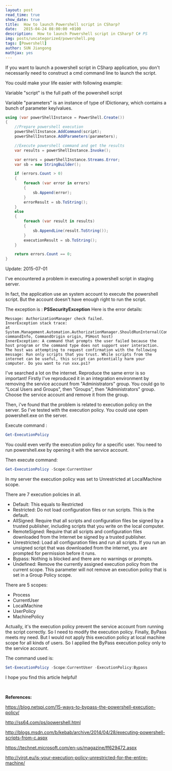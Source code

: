 ```yaml
---
layout: post
read_time: true
show_date: true
title:  How to launch Powershell script in CSharp?
date:   2015-04-24 08:00:00 +0100
description:  How to launch Powershell script in CSharp? C# PS
img: posts/uncategorized/powershell.png
tags: [Powershell]
author: SUN Jiangong
mathjax: yes
---
```



If you want to launch a powershell script in CSharp application, you don't necessarily need to construct a cmd command line to launch the script. 

 
You could make your life easier with following example:


Variable "script" is the full path of the powershell script

Variable "parameters" is an instance of type of IDictionary, which contains a bunch of parameter key/values.


```csharp
using (var powerShellInstance = PowerShell.Create())
{
    //Prepare powershell execution
    powerShellInstance.AddCommand(script);
    powerShellInstance.AddParameters(parameters);

    //Execute powershell command and get the results
    var results = powerShellInstance.Invoke();

    var errors = powerShellInstance.Streams.Error;
    var sb = new StringBuilder();

    if (errors.Count > 0)
    {
        foreach (var error in errors)
        {
            sb.Append(error);
        }
        errorResult = sb.ToString();
    }
    else
    {
        foreach (var result in results)
        {
            sb.AppendLine(result.ToString());
        }
        executionResult = sb.ToString();
    }

    return errors.Count == 0;
}
 ```

Update: 2015-07-01


I've encountered a problem in executing a powershell script in staging server. 

In fact, the application use an system account to execute the powershell script. 
But the account doesn't have enough right to run the script.


The exception is : **PSSecurityException**
Here is the error details:

```batch
Message: AuthorizationManager check failed.
InnerException stack trace:    
at System.Management.Automation.AuthorizationManager.ShouldRunInternal(CommandInfo commandInfo, CommandOrigin origin, PSHost host)
InnerException: A command that prompts the user failed because the host program or the command type does not support user interaction. The host was attempting to request confirmation with the following message: Run only scripts that you trust. While scripts from the internet can be useful, this script can potentially harm your computer. Do you want to run xxx.ps1?
```


I've searched a lot on the internet.
Reproduce the same error is so important!
Firstly I've reproduced it in an integration environment by removing the service account from "Administrators" group.
You could go to "Local Users and Groups", then "Groups", then "Administrators" group. Choose the service account and remove it from the group.


Then, i've found that the problem is related to execution policy on the server.
So I've tested with the execution policy.
You could use open powershell.exe on the server. 

Execute command : 

```powershell
Get-ExecutionPolicy
```

You could even verify the execution policy for a specific user.
You need to run powershell.exe by opening it with the service account.

Then execute command:

```powershell
Get-ExecutionPolicy -Scope:CurrentUser
```

In my server the execution policy was set to Unrestricted at LocalMachine scope.


There are 7 execution policies in all.
- Default: This equals to Restricted
- Restricted: Do not load configuration files or run scripts. This is the default.
- AllSigned: Require that all scripts and configuration files be signed by a trusted publisher, including scripts that you write on the local computer.
- RemoteSigned: Require that all scripts and configuration files downloaded from the Internet be signed by a trusted publisher.
- Unrestricted: Load all configuration files and run all scripts. If you run an unsigned script that was downloaded from the internet, you are prompted for permission before it runs.
- Bypass: Nothing is blocked and there are no warnings or prompts.
- Undefined: Remove the currently assigned execution policy from the current scope. This parameter will not remove an execution policy that is set in a Group Policy scope.


There are 5 scopes:
- Process
- CurrentUser
- LocalMachine
- UserPolicy
- MachinePolicy


Actually, it's the execution policy prevent the service account from running the script correctly.
So I need to modify the execution policy. Finally, ByPass meets my need.
But I would not apply this execution policy at local machine scope for all kinds of users.
So I applied the ByPass execution policy only to the service account.


The command used is:

```powershell
Set-ExecutionPolicy -Scope:CurrentUser -ExecutionPolicy:Bypass
```

I hope you find this article helpful!

<br/>

**References:**

https://blog.netspi.com/15-ways-to-bypass-the-powershell-execution-policy/

http://ss64.com/ps/powershell.html

http://blogs.msdn.com/b/kebab/archive/2014/04/28/executing-powershell-scripts-from-c.aspx

https://technet.microsoft.com/en-us/magazine/ff629472.aspx

http://virot.eu/is-your-execution-policy-unrestricted-for-the-entire-machine/
